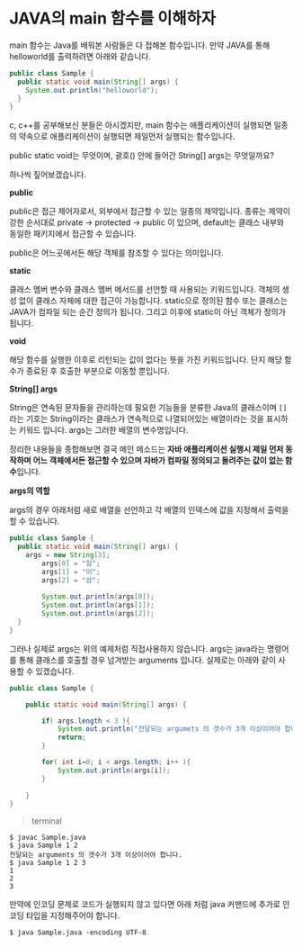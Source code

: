 # JAVA의 main 함수를 이해하자

main 함수는 Java를 배워본 사람들은 다 접해본 함수입니다. 만약 JAVA를 통해 helloworld를 출력하려면 아래와 같습니다.

```java
public class Sample {
  public static void main(String[] args) {
    System.out.println("helloworld");
  }
}
```

c, c++를 공부해보신 분들은 아시겠지만, main 함수는 애플리케이션이 실행되면 일종의 약속으로 애플리케이션이 실행되면 제일먼저 실행되는 함수입니다.

public static void는 무엇이며, 괄호() 안에 들어간 String[] args는 무엇일까요?

하나씩 짚어보겠습니다.

**public**

public은 접근 제어자로서, 외부에서 접근할 수 있는 일종의 제약입니다. 종류는 제약이 강한 순서대로 private -> protected -> public 이 있으며, default는 클래스 내부와 동일한 패키지에서 접근할 수 있습니다.

public은 어느곳에서든 해당 객체를 참조할 수 있다는 의미입니다.

**static**

클래스 멤버 변수와 클래스 멤버 메서드를 선언할 때 사용되는 키워드입니다. 객체의 생성 없이 클래스 자체에 대한 접근이 가능합니다. static으로 정의된 함수 또는 클래스는 JAVA가 컴파일 되는 순간 정의가 됩니다. 그리고 이후에 static이 아닌 객체가 정의가 됩니다.

**void**

해당 함수를 실행한 이후로 리턴되는 값이 없다는 뜻을 가진 키워드입니다. 단지 해당 함수가 종료된 후 호출한 부분으로 이동할 뿐입니다.

**String[] args**

String은 연속된 문자들을 관리하는데 필요한 기능들을 분류한 Java의 클래스이며 `[]`라는 기호는 String이라는 클래스가 연속적으로 나열되어있는 배열이라는 것을 표시하는 키워드 입니다. args는 그러한 배열의 변수명입니다.



정리한 내용들을 종합해보면 결국 메인 메소드는 **자바 애플리케이션 실행시 제일 먼저 동작하며 어느 객체에서든 접근할 수 있으며 자바가 컴파일 정의되고 돌려주는 값이 없는 함수**입니다.

**args의 역할**

args의 경우 아래처럼 새로 배열을 선언하고 각 배열의 인덱스에 값을 지정해서 출력을 할 수 있습니다.

```java
public class Sample {
  public static void main(String[] args) {
    args = new String[3];
		args[0] = "일";
		args[1] = "이";
		args[2] = "삼";
		
		System.out.println(args[0]);
		System.out.println(args[1]);
		System.out.println(args[2]);
  }
}
```

그러나 실제로 args는 위의 예제처럼 직접사용하지 않습니다. args는 java라는 명령어를 통해 클래스를 호출할 경우 넘겨받는 arguments 입니다. 실제로는 아래와 같이 사용할 수 있겠습니다.

```java
public class Sample {

    public static void main(String[] args) {

		if( args.length < 3 ){
			System.out.println("전달되는 argumets 의 갯수가 3개 이상이어야 합니다.");
			return;
		}

		for( int i=0; i < args.length; i++ ){
			System.out.println(args[i]);
		}
      
	}
}
```

> terminal

```shell
$ javac Sample.java
$ java Sample 1 2
전달되는 arguments 의 갯수가 3개 이상이어야 합니다.
$ java Sample 1 2 3
1
2
3
```

만약에 인코딩 문제로 코드가 실행되지 않고 있다면 아래 처럼 java 커맨드에 추가로 인코딩 타입을 지정해주어야 합니다.

```shell
$ java Sample.java -encoding UTF-8
```

